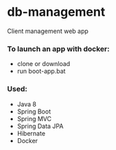 # db-management

Client management web app

### To launch an app with docker:
* clone or download
* run boot-app.bat

### Used:
* Java 8
* Spring Boot
* Spring MVC
* Spring Data JPA
* Hibernate
* Docker
